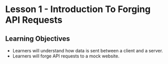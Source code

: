 # Lesson 1 - Introduction To Forging API Requests

## Learning Objectives
* Learners will understand how data is sent between a client and a server.
* Learners will forge API requests to a mock website.

